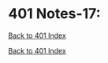 # 401 Notes-17:
[Back to 401 Index](401-index.md)<br>


<!-- notes here -->


[Back to 401 Index](401-index.md)